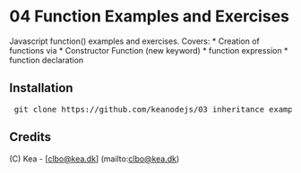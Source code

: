 # 04 Function Examples and Exercises

Javascript function() examples and exercises.
Covers:
	* Creation of functions via
		* Constructor Function (new keyword)
		* function expression
		* function declaration 

## Installation

<pre> git clone https://github.com/keanodejs/03_inheritance_examples_and_exercises.git </pre>

## Credits

(C) Kea - [clbo@kea.dk]  (mailto:clbo@kea.dk)